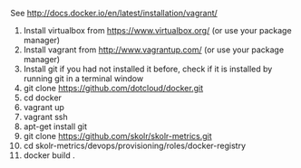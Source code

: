 See http://docs.docker.io/en/latest/installation/vagrant/

1. Install virtualbox from https://www.virtualbox.org/ (or use your package manager)
1. Install vagrant from http://www.vagrantup.com/ (or use your package manager)
1. Install git if you had not installed it before, check if it is installed by running git in a terminal window
1. git clone https://github.com/dotcloud/docker.git
1. cd docker
1. vagrant up
1. vagrant ssh
1. apt-get install git
1. git clone https://github.com/skolr/skolr-metrics.git
1. cd skolr-metrics/devops/provisioning/roles/docker-registry
1. docker build .
